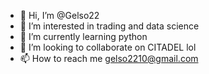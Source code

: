 - 👋 Hi, I’m @Gelso22
- 👀 I’m interested in trading and data science
- 🌱 I’m currently learning python
- 💞️ I’m looking to collaborate on CITADEL lol
- 📫 How to reach me gelso2210@gmail.com
